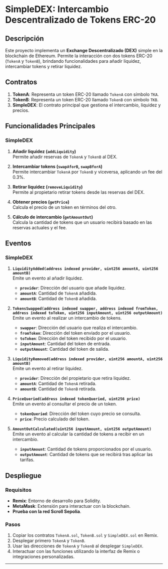 # SimpleDEX: Intercambio Descentralizado de Tokens ERC-20

## Descripción
Este proyecto implementa un **Exchange Descentralizado (DEX)** simple en la blockchain de Ethereum. Permite la interacción con dos tokens ERC-20 (`TokenA` y `TokenB`), brindando funcionalidades para añadir liquidez, intercambiar tokens y retirar liquidez.

## Contratos
1. **TokenA**: Representa un token ERC-20 llamado `TokenA` con símbolo `TKA`.
2. **TokenB**: Representa un token ERC-20 llamado `TokenB` con símbolo `TKB`.
3. **SimpleDEX**: El contrato principal que gestiona el intercambio, liquidez y precios.

## Funcionalidades Principales
### **SimpleDEX**
1. **Añadir liquidez (`addLiquidity`)**  
   Permite añadir reservas de `TokenA` y `TokenB` al DEX.

2. **Intercambiar tokens (`swapAforB`, `swapBforA`)**  
   Permite intercambiar `TokenA` por `TokenB` y viceversa, aplicando un fee del 0.3%.

3. **Retirar liquidez (`removeLiquidity`)**  
   Permite al propietario retirar tokens desde las reservas del DEX.

4. **Obtener precios (`getPrice`)**  
   Calcula el precio de un token en términos del otro.

5. **Cálculo de intercambio (`getAmountOut`)**  
   Calcula la cantidad de tokens que un usuario recibirá basado en las reservas actuales y el fee.

## Eventos
### **SimpleDEX**
1. **`LiquidityAdded(address indexed provider, uint256 amountA, uint256 amountB)`**  
   Emite un evento al añadir liquidez.  
   - **`provider`**: Dirección del usuario que añade liquidez.  
   - **`amountA`**: Cantidad de `TokenA` añadida.  
   - **`amountB`**: Cantidad de `TokenB` añadida.  

2. **`TokensSwapped(address indexed swapper, address indexed fromToken, address indexed toToken, uint256 inputAmount, uint256 outputAmount)`**  
   Emite un evento al realizar un intercambio de tokens.  
   - **`swapper`**: Dirección del usuario que realiza el intercambio.  
   - **`fromToken`**: Dirección del token enviado por el usuario.  
   - **`toToken`**: Dirección del token recibido por el usuario.  
   - **`inputAmount`**: Cantidad del token de entrada.  
   - **`outputAmount`**: Cantidad del token de salida.  

3. **`LiquidityRemoved(address indexed provider, uint256 amountA, uint256 amountB)`**  
   Emite un evento al retirar liquidez.  
   - **`provider`**: Dirección del propietario que retira liquidez.  
   - **`amountA`**: Cantidad de `TokenA` retirada.  
   - **`amountB`**: Cantidad de `TokenB` retirada.  

4. **`PriceQueried(address indexed tokenQueried, uint256 price)`**  
   Emite un evento al consultar el precio de un token.  
   - **`tokenQueried`**: Dirección del token cuyo precio se consulta.  
   - **`price`**: Precio calculado del token.  

5. **`AmountOutCalculated(uint256 inputAmount, uint256 outputAmount)`**  
   Emite un evento al calcular la cantidad de tokens a recibir en un intercambio.  
   - **`inputAmount`**: Cantidad de tokens proporcionados por el usuario.  
   - **`outputAmount`**: Cantidad de tokens que se recibirá tras aplicar las tarifas.  

## Despliegue
### Requisitos
- **Remix**: Entorno de desarrollo para Solidity.
- **MetaMask**: Extensión para interactuar con la blockchain.
- **Prueba con la red Scroll Sepolia**.

### Pasos
1. Copiar los contratos `TokenA.sol`, `TokenB.sol` y `SimpleDEX.sol` en Remix.
2. Desplegar primero `TokenA` y `TokenB`.
3. Usar las direcciones de `TokenA` y `TokenB` al desplegar `SimpleDEX`.
4. Interactuar con las funciones utilizando la interfaz de Remix o integraciones personalizadas.

---
